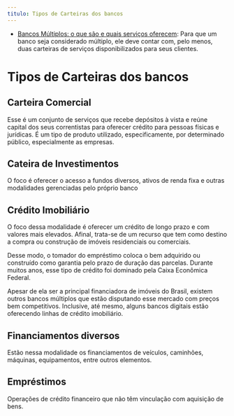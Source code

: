 ```yaml
---
titulo: Tipos de Carteiras dos bancos
---
```

- [Bancos Múltiplos: o que são e quais serviços oferecem](https://www.modalmais.com.br/blog/bancos-multiplos/): Para que um banco seja considerado múltiplo, ele deve contar com, pelo menos, duas carteiras de serviços disponibilizados para seus clientes.

# Tipos de Carteiras dos bancos

## Carteira Comercial

Esse é um conjunto de serviços que recebe depósitos à vista e reúne capital dos seus correntistas para oferecer crédito para pessoas físicas e jurídicas. É um tipo de produto utilizado, especificamente, por determinado público, especialmente as empresas.

## Cateira de Investimentos

O foco é oferecer o acesso a fundos diversos, ativos de renda fixa e outras modalidades gerenciadas pelo próprio banco

## Crédito Imobiliário

O foco dessa modalidade é oferecer um crédito de longo prazo e com valores mais elevados. Afinal, trata-se de um recurso que tem como destino a compra ou construção de imóveis residenciais ou comerciais.

Desse modo, o tomador do empréstimo coloca o bem adquirido ou construído como garantia pelo prazo de duração das parcelas. Durante muitos anos, esse tipo de crédito foi dominado pela Caixa Econômica Federal.

Apesar de ela ser a principal financiadora de imóveis do Brasil, existem outros bancos múltiplos que estão disputando esse mercado com preços bem competitivos. Inclusive, até mesmo, alguns bancos digitais estão oferecendo linhas de crédito imobiliário.

## Financiamentos diversos

Estão nessa modalidade os financiamentos de veículos, caminhões, máquinas, equipamentos, entre outros elementos.

## Empréstimos

Operações de crédito financeiro que não têm vinculação com aquisição de bens.
